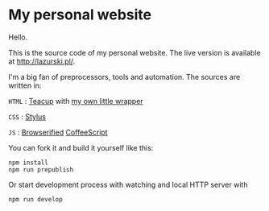 My personal website
===================

Hello.

This is the source code of my personal website. The live version is available at http://lazurski.pl/.

I'm a big fan of preprocessors, tools and automation. The sources are written in:

`HTML`  :
  [Teacup](http://goodeggs.github.io/teacup/) with [my own little wrapper](https://github.com/Mikrosekcja/teacup-view)

`CSS` :
  [Stylus](https://learnboost.github.io/stylus/)

`JS`  :
  [Browserified](http://browserify.org/) [CoffeeScript](http://coffeescript.org/)

You can fork it and build it yourself like this:

```
npm install
npm run prepublish
```

Or start development process with watching and local HTTP server with

```
npm run develop
```
